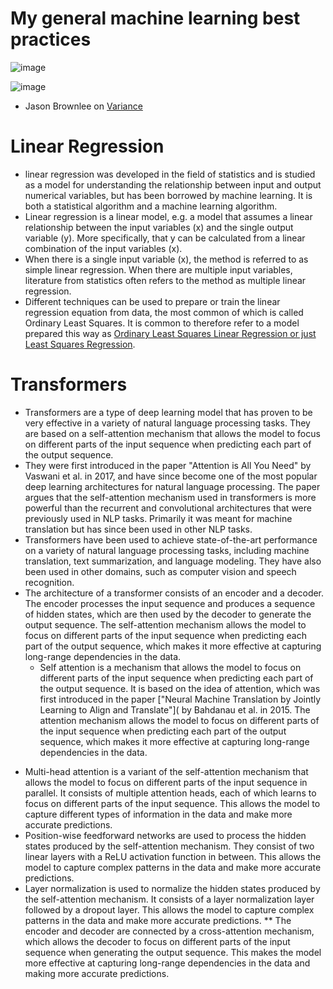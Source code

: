 # My general machine learning best practices
![image](https://github.com/ashioyajotham/Daily-ML/assets/71454095/4666872d-4626-4066-be86-bdfd554eccbf)

![image](https://github.com/ashioyajotham/Daily-ML/assets/71454095/8a56b7e4-0e1d-48d4-a2ec-02cdf239441e)
* Jason Brownlee on [Variance](https://machinelearningmastery.com/gentle-introduction-to-the-bias-variance-trade-off-in-machine-learning/)

  
# Linear Regression
*  linear regression was developed in the field of statistics and is studied as a model for understanding the relationship between input and output numerical variables, but has been borrowed by machine learning. It is both a statistical algorithm and a machine learning algorithm.
*  Linear regression is a linear model, e.g. a model that assumes a linear relationship between the input variables (x) and the single output variable (y). More specifically, that y can be calculated from a linear combination of the input variables (x).
*  When there is a single input variable (x), the method is referred to as simple linear regression. When there are multiple input variables, literature from statistics often refers to the method as multiple linear regression.
*  Different techniques can be used to prepare or train the linear regression equation from data, the most common of which is called Ordinary Least Squares. It is common to therefore refer to a model prepared this way as [Ordinary Least Squares Linear Regression or just Least Squares Regression](https://github.com/ashioyajotham/Daily-ML/blob/main/ols-models.ipynb).

# Transformers
*  Transformers are a type of deep learning model that has proven to be very effective in a variety of natural language processing tasks. They are based on a self-attention mechanism that allows the model to focus on different parts of the input sequence when predicting each part of the output sequence.
* They were first introduced in the paper "Attention is All You Need" by Vaswani et al. in 2017, and have since become one of the most popular deep learning architectures for natural language processing. The paper argues that the self-attention mechanism used in transformers is more powerful than the recurrent and convolutional architectures that were previously used in NLP tasks. Primarily it was meant for machine translation but has since been used in other NLP tasks.
*  Transformers have been used to achieve state-of-the-art performance on a variety of natural language processing tasks, including machine translation, text summarization, and language modeling. They have also been used in other domains, such as computer vision and speech recognition.
* The architecture of a transformer consists of an encoder and a decoder. The encoder processes the input sequence and produces a sequence of hidden states, which are then used by the decoder to generate the output sequence. The self-attention mechanism allows the model to focus on different parts of the input sequence when predicting each part of the output sequence, which makes it more effective at capturing long-range dependencies in the data. 
  - Self attention is a mechanism that allows the model to focus on different parts of the input sequence when predicting each part of the output sequence. It is based on the idea of attention, which was first introduced in the paper ["Neural Machine Translation by Jointly Learning to Align and Translate"]( by Bahdanau et al. in 2015. The attention mechanism allows the model to focus on different parts of the input sequence when predicting each part of the output sequence, which makes it more effective at capturing long-range dependencies in the data.
- Multi-head attention is a variant of the self-attention mechanism that allows the model to focus on different parts of the input sequence in parallel. It consists of multiple attention heads, each of which learns to focus on different parts of the input sequence. This allows the model to capture different types of information in the data and make more accurate predictions.
- Position-wise feedforward networks are used to process the hidden states produced by the self-attention mechanism. They consist of two linear layers with a ReLU activation function in between. This allows the model to capture complex patterns in the data and make more accurate predictions.
- Layer normalization is used to normalize the hidden states produced by the self-attention mechanism. It consists of a layer normalization layer followed by a dropout layer. This allows the model to capture complex patterns in the data and make more accurate predictions.
** The encoder and decoder are connected by a cross-attention mechanism, which allows the decoder to focus on different parts of the input sequence when generating the output sequence. This makes the model more effective at capturing long-range dependencies in the data and making more accurate predictions.